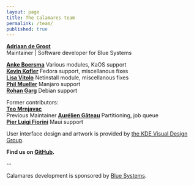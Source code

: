 ```yaml
---
layout: page
title: The Calamares team
permalink: /team/
published: true
---
```


[**Adriaan de Groot**](https://github.com/adriaandegroot)  
Maintainer | Software developer for Blue Systems  

[**Anke Boersma**](https://github.com/demmm)
Various modules, KaOS support  
[**Kevin Kofler**](https://github.com/kkofler)
Fedora support, miscellanous fixes  
[**Lisa Vitolo**](https://shainer.github.io/)
Netinstall module, miscellanous fixes  
[**Phil Mueller**](https://github.com/philmmanjaro)
Manjaro support  
[**Rohan Garg**](https://github.com/shadeslayer)
Debian support  

Former contributors:  
[**Teo Mrnjavac**](https://github.com/teo)  
Previous Maintainer
[**Aurélien Gâteau**](https://github.com/agateau)
Partitioning, job queue  
[**Pier Luigi Fiorini**](https://github.com/plfiorini)
Maui support  

User interface design and artwork is provided by [the KDE Visual Design Group](https://vdesign.kde.org/).

**Find us on [GitHub](https://github.com/calamares/calamares/graphs/contributors).**

--

Calamares development is sponsored by [Blue Systems](http://www.blue-systems.com/).
